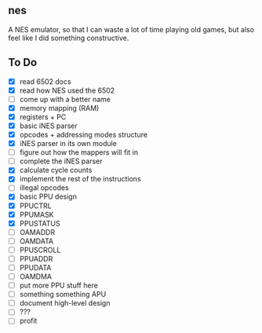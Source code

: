 ## nes

A NES emulator, so that I can waste a lot of time playing old games, but also feel like I did something constructive.

## To Do

* [x] read 6502 docs
* [x] read how NES used the 6502
* [ ] come up with a better name
* [x] memory mapping (RAM)
* [x] registers + PC
* [x] basic iNES parser
* [x] opcodes + addressing modes structure
* [x] iNES parser in its own module
* [ ] figure out how the mappers will fit in
* [ ] complete the iNES parser
* [x] calculate cycle counts
* [x] implement the rest of the instructions
* [ ] illegal opcodes
* [x] basic PPU design
* [x] PPUCTRL
* [x] PPUMASK
* [x] PPUSTATUS
* [ ] OAMADDR
* [ ] OAMDATA
* [ ] PPUSCROLL
* [ ] PPUADDR
* [ ] PPUDATA
* [ ] OAMDMA
* [ ] put more PPU stuff here
* [ ] something something APU
* [ ] document high-level design
* [ ] ???
* [ ] profit
